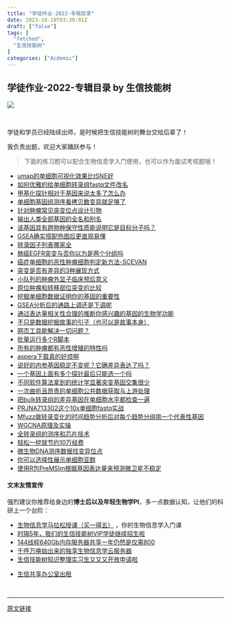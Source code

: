 ```yaml
---
title: "学徒作业-2022-专辑目录"
date: 2023-10-10T03:39:01Z
draft: ["false"]
tags: [
  "fetched",
  "生信技能树"
]
categories: ["Acdemic"]
---
```

学徒作业-2022-专辑目录 by 生信技能树
------
<div><section powered-by="xiumi.us"><section><section><section><img data-ratio="0.91875" data-src="https://mmbiz.qpic.cn/mmbiz_jpg/cZNhZQ6j4wztsZWIld4dbSAHficyAXWgkicrhjjacU8Ey0UKM56qbSnedHStMqWUfTPQxbqxNTVZy1g59nNW3BSg/640?wx_fmt=jpeg&amp;wxfrom=5&amp;wx_lazy=1&amp;wx_co=1" data-type="jpeg" data-w="640" src="https://mmbiz.qpic.cn/mmbiz_jpg/cZNhZQ6j4wztsZWIld4dbSAHficyAXWgkicrhjjacU8Ey0UKM56qbSnedHStMqWUfTPQxbqxNTVZy1g59nNW3BSg/640?wx_fmt=jpeg&amp;wxfrom=5&amp;wx_lazy=1&amp;wx_co=1"></section></section><span title="" opera-tn-ra-cell="_$.pages:0.layers:0.comps:0.title1"><p><br></p></span></section><section><section powered-by="xiumi.us"><p>学徒和学员已经陆续出师，是时候把生信技能树的舞台交给后辈了！</p></section></section></section><section powered-by="xiumi.us"><section data-tools="新媒体排版" data-id="763890" data-style-type="undefined"><section placeholder="请输入标题">我负责出题，欢迎大家踊跃参与！</section></section></section><section data-tool="mdnice编辑器" data-website="https://www.mdnice.com"><blockquote data-tool="mdnice编辑器">下面的练习题可以配合生物信息学入门使用，也可以作为面试考核题哦！</blockquote></section><section data-tool="mdnice编辑器" data-website="https://www.mdnice.com" mstvisible="3"><ul data-tool="mdnice编辑器"><li><section><a href="http://mp.weixin.qq.com/s?__biz=MzAxMDkxODM1Ng==&amp;mid=2247519421&amp;idx=1&amp;sn=597453aa7c37277e1939beddf4c392cb&amp;chksm=9b4bcc06ac3c4510b829e9b46240299dab2851cedb9748bbfeac77138108a141b086ea0e11ab&amp;scene=21#wechat_redirect" msttexthash="62771462" msthash="125" data-linktype="2">umap的单细胞可视化效果比tSNE好</a></section></li><li><section><a href="http://mp.weixin.qq.com/s?__biz=MzAxMDkxODM1Ng==&amp;mid=2247519402&amp;idx=1&amp;sn=301fa3c05cf4fa154ebaa044843616dc&amp;chksm=9b4bcc11ac3c45074782bf5fa80f160ae2fb2cfcb518f65d9aadc2fb4d0efc9804d81e83b059&amp;scene=21#wechat_redirect" msttexthash="88696075" msthash="126" data-linktype="2">如何优雅的给单细胞转录组fastq文件改名</a></section></li><li><section><a href="http://mp.weixin.qq.com/s?__biz=MzAxMDkxODM1Ng==&amp;mid=2247519337&amp;idx=1&amp;sn=7e04902ca6a0b06c7b563295431dde45&amp;chksm=9b4bccd2ac3c45c4b5f7721211eaadaf1288e7212116553ab6bf5ed47b4f9b3fb160c986d782&amp;scene=21#wechat_redirect" msttexthash="88635612" msthash="127" data-linktype="2">甲基化探针相对于基因来说太多了怎么办</a></section></li><li><section><a href="http://mp.weixin.qq.com/s?__biz=MzAxMDkxODM1Ng==&amp;mid=2247519208&amp;idx=1&amp;sn=1f9c46182bcde8a4fa11c19023d642a8&amp;chksm=9b4bcb53ac3c42453571ca8df6a1972ad0af2b50e3e2c9d2c69fb16627c2ae43bf83f110d092&amp;scene=21#wechat_redirect" msttexthash="96290168" msthash="128" data-linktype="2">单细胞基因组测序看拷贝数变异就足够了</a></section></li><li><section><a href="http://mp.weixin.qq.com/s?__biz=MzAxMDkxODM1Ng==&amp;mid=2247519199&amp;idx=1&amp;sn=b1aee2bac8ed1af580d5df5b20c2b311&amp;chksm=9b4bcb64ac3c4272b36b4f46b6ccd15c4666fbe9011f9f4b6e0eaae18c38c30c49136e6eb672&amp;scene=21#wechat_redirect" msttexthash="71712446" msthash="129" data-linktype="2">针对肿瘤常见突变位点设计引物</a></section></li><li><section><a href="http://mp.weixin.qq.com/s?__biz=MzAxMDkxODM1Ng==&amp;mid=2247519190&amp;idx=1&amp;sn=16b40d86c4e78696f40a1f0fe8f2d8f9&amp;chksm=9b4bcb6dac3c427b2e888c64d0cd6ed6fe540856113592336a9c5380cabd1f5b9eb742dbbf40&amp;scene=21#wechat_redirect" msttexthash="59510009" msthash="130" data-linktype="2">输出人类全部基因的全名和别名</a></section></li><li><section><a href="http://mp.weixin.qq.com/s?__biz=MzAxMDkxODM1Ng==&amp;mid=2247518779&amp;idx=1&amp;sn=04ada62112c4e5b401e89cdb7a470513&amp;chksm=9b4bca80ac3c4396190d51a2833518173428a23ca56d0ccddb8f46c04cf1308517320c569f91&amp;scene=21#wechat_redirect" msttexthash="158774863" msthash="131" data-linktype="2">该基因具有跨物种保守性质能说明它是目标分子吗？</a></section></li><li><section><a href="http://mp.weixin.qq.com/s?__biz=MzAxMDkxODM1Ng==&amp;mid=2247518306&amp;idx=1&amp;sn=9615b9ebfc8de38a6d02d22f65ff49f8&amp;chksm=9b4bc8d9ac3c41cff9751b2d566079f56216847d08441a813c5eae51b7717b5dad7538a306de&amp;scene=21#wechat_redirect" msttexthash="71377189" msthash="132" data-linktype="2">GSEA确实搭配热图后更直观易懂</a></section></li><li><section><a href="http://mp.weixin.qq.com/s?__biz=MzAxMDkxODM1Ng==&amp;mid=2247518128&amp;idx=1&amp;sn=05606122b4e36bf432f8ea3260a12083&amp;chksm=9b4bc70bac3c4e1d73fd614f1028e67a7679d2690b0d04aa51e969a77f84ab07d16f3f99de3d&amp;scene=21#wechat_redirect" msttexthash="31983419" msthash="133" data-linktype="2">转录因子列表哪家全</a></section></li><li><section><a href="http://mp.weixin.qq.com/s?__biz=MzAxMDkxODM1Ng==&amp;mid=2247517421&amp;idx=1&amp;sn=863cb24beb8c09d1c3cb4b5d38eb9c00&amp;chksm=9b4bc456ac3c4d407b660b17e0357a84600702054d371dd20736c97269855b3695c223414301&amp;scene=21#wechat_redirect" msttexthash="79320371" msthash="134" data-linktype="2">肺癌EGFR突变与否你以为是两个分组吗</a></section></li><li><section><a href="http://mp.weixin.qq.com/s?__biz=MzAxMDkxODM1Ng==&amp;mid=2247517262&amp;idx=1&amp;sn=7e1dd512e391b5f3e3b2d05a9332c9c8&amp;chksm=9b4bc4f5ac3c4de3a2ae0b040ddd7f7f548dc4e9845c94d99b29cf3c20eb3b26cfb6cd6fbe17&amp;scene=21#wechat_redirect" msttexthash="92670032" msthash="135" data-linktype="2">癌症单细胞的恶性肿瘤细胞判定新方法-SCEVAN</a></section></li><li><section><a href="http://mp.weixin.qq.com/s?__biz=MzAxMDkxODM1Ng==&amp;mid=2247517244&amp;idx=1&amp;sn=6fa9d5779125a15bcef8405833badd33&amp;chksm=9b4bc487ac3c4d915a788e5632a50c50676dbcf2988c8e915ff8d5677fa456d8a03e63d85c30&amp;scene=21#wechat_redirect" msttexthash="59511296" msthash="136" data-linktype="2">突变是否有差异的3种展现方式</a></section></li><li><section><a href="http://mp.weixin.qq.com/s?__biz=MzAxMDkxODM1Ng==&amp;mid=2247517177&amp;idx=1&amp;sn=a9bde232c545ef7976f9765d85c0d98a&amp;chksm=9b4bc342ac3c4a546ea4d7a718ee1e5e3427269ef562b2e7a97afcf5828e462d9777b9a6320c&amp;scene=21#wechat_redirect" msttexthash="71047236" msthash="137" data-linktype="2">小队列的肿瘤外显子临床预后意义</a></section></li><li><section><a href="http://mp.weixin.qq.com/s?__biz=MzAxMDkxODM1Ng==&amp;mid=2247517177&amp;idx=2&amp;sn=a4269dd3e82d5df2a01ba065b99ae703&amp;chksm=9b4bc342ac3c4a5401f6f150592a6b1ad3eb21e541e47e9bf614c040237f9aa1f1fe40311d04&amp;scene=21#wechat_redirect" msttexthash="71394102" msthash="138" data-linktype="2">原位肿瘤和转移部位突变的比较</a></section></li><li><section><a href="http://mp.weixin.qq.com/s?__biz=MzAxMDkxODM1Ng==&amp;mid=2247516937&amp;idx=1&amp;sn=48adba197ea038bb6423b81726e5a161&amp;chksm=9b4bc3b2ac3c4aa4700017948b0f04147a06dfcc3f09e0c0f3aedd079d0e8dfe0729cbbf7b97&amp;scene=21#wechat_redirect" msttexthash="93551783" msthash="139" data-linktype="2">挖掘单细胞数据证明你的基因的重要性</a></section></li><li><section><a href="http://mp.weixin.qq.com/s?__biz=MzAxMDkxODM1Ng==&amp;mid=2247516924&amp;idx=1&amp;sn=8d4420933b7154c521b3e5b55ea96f46&amp;chksm=9b4bc247ac3c4b5128d5fc81659566a7259b4e6dd92467cb7c9fd19844825259f2bd0bd01bf5&amp;scene=21#wechat_redirect" msttexthash="81943485" msthash="140" data-linktype="2">GSEA分析后的通路上调还是下调呢</a></section></li><li><section><a href="http://mp.weixin.qq.com/s?__biz=MzAxMDkxODM1Ng==&amp;mid=2247516882&amp;idx=1&amp;sn=853ece15834b9cfe8e67d39482e25838&amp;chksm=9b4bc269ac3c4b7f23183ff679a4f6d807ce4fe8f7869a6b543a5768e12356374247bc18fe6d&amp;scene=21#wechat_redirect" msttexthash="180793587" msthash="141" data-linktype="2">通过表达量相关性合理的推断你感兴趣的基因的生物学功能</a></section></li><li><section><a href="http://mp.weixin.qq.com/s?__biz=MzAxMDkxODM1Ng==&amp;mid=2247516502&amp;idx=1&amp;sn=455b95aac11a77456daeb40b864a07e2&amp;chksm=9b4bc1edac3c48fb19d523aa5b9a637c386d10637729f2a3d0b8a6e4254e3ebd6422838e5be7&amp;scene=21#wechat_redirect" msttexthash="149135714" msthash="142" data-linktype="2">不只是数据挖掘故事的引子（也可以是故事本身）</a></section></li><li><section><a href="http://mp.weixin.qq.com/s?__biz=MzAxMDkxODM1Ng==&amp;mid=2247516113&amp;idx=1&amp;sn=5904a00f94095546bb50bedeaa725f00&amp;chksm=9b4bff6aac3c767c5226efa08dda7743afc10cf576e7f483d7c9dbb57d2c87c5726bcc3bea58&amp;scene=21#wechat_redirect" msttexthash="65940095" msthash="143" data-linktype="2">网页工具能解决一切问题？</a></section></li><li><section><a href="http://mp.weixin.qq.com/s?__biz=MzAxMDkxODM1Ng==&amp;mid=2247515535&amp;idx=3&amp;sn=7d574acc31aba29fedc5f0fa8e8008d0&amp;chksm=9b4bfd34ac3c7422a256412a53e706e586eb01ff167d31e5807c411f8b24729b6452f76c6c6c&amp;scene=21#wechat_redirect" msttexthash="32582147" msthash="144" data-linktype="2">批量运行多个R脚本</a></section></li><li><section><a href="http://mp.weixin.qq.com/s?__biz=MzAxMDkxODM1Ng==&amp;mid=2247515384&amp;idx=1&amp;sn=4709e9e984aeb6961ba2aff70353574d&amp;chksm=9b4bfc43ac3c75550ae22e75c80c5af3be85689cd8535c7d4a9351d19a5b6b60e87e9f1fce09&amp;scene=21#wechat_redirect" msttexthash="74153716" msthash="145" data-linktype="2">所有的肿瘤都有恶性增殖的特性吗</a></section></li><li><section><a href="http://mp.weixin.qq.com/s?__biz=MzAxMDkxODM1Ng==&amp;mid=2247515384&amp;idx=2&amp;sn=c2903a219a966bfb99257067cd32911b&amp;chksm=9b4bfc43ac3c7555c4c68d56be593179fecec44f82920de747760427c36bdd3a1e427c654c34&amp;scene=21#wechat_redirect" msttexthash="39616512" msthash="146" data-linktype="2">aspera下载真的好烦啊</a></section></li><li><section><a href="http://mp.weixin.qq.com/s?__biz=MzAxMDkxODM1Ng==&amp;mid=2247514959&amp;idx=1&amp;sn=7bc75a233d0ee4874e998537422f40ab&amp;chksm=9b4bfbf4ac3c72e287a2f225367f078e087a74ef6d3dc43df7e2bd38d40fc74e65d70f9ffd99&amp;scene=21#wechat_redirect" msttexthash="152231456" msthash="147" data-linktype="2">说好的内参基因稳定不变呢？它确差异表达了吗？</a></section></li><li><section><a href="http://mp.weixin.qq.com/s?__biz=MzAxMDkxODM1Ng==&amp;mid=2247514903&amp;idx=1&amp;sn=705fadb6b09388e7fc65e20d26e5558a&amp;chksm=9b4bfbacac3c72ba5606ce5ea2de450bcee408d3c5ca8abfc2582857a6fe65199741dc79ebc7&amp;scene=21#wechat_redirect" msttexthash="100387131" msthash="148" data-linktype="2">一个基因上面有多个探针最后只能选一个吗</a></section></li><li><section><a href="http://mp.weixin.qq.com/s?__biz=MzAxMDkxODM1Ng==&amp;mid=2247514196&amp;idx=2&amp;sn=0bcf57e03aaab9c8483404eb5ea33ffd&amp;chksm=9b4bf8efac3c71f92c55ae93011e36d35f144f7f3f8d2745160fa68233f6f4ea5d34238d0b17&amp;scene=21#wechat_redirect" msttexthash="134408456" msthash="149" data-linktype="2">不同软件算法拿到的统计学显著突变基因交集很少</a></section></li><li><section><a href="http://mp.weixin.qq.com/s?__biz=MzAxMDkxODM1Ng==&amp;mid=2247513968&amp;idx=1&amp;sn=f5a44a7bea0bdacd8af1a20c177763e5&amp;chksm=9b4bf7cbac3c7edd2aa745f4c32f0ca43b46823c3212e56f6c8af4f0bbac85148028a6590038&amp;scene=21#wechat_redirect" msttexthash="128661143" msthash="150" data-linktype="2">一次曲折且昂贵的单细胞公共数据获取与上游处理</a></section></li><li><section><a href="http://mp.weixin.qq.com/s?__biz=MzAxMDkxODM1Ng==&amp;mid=2247513851&amp;idx=1&amp;sn=e7c1113694020b2032afc75afbd74c35&amp;chksm=9b4bf640ac3c7f56e0a652d4feaa948b8bedf60a8c06752aab7ae0455ea4571df33984357de1&amp;scene=21#wechat_redirect" msttexthash="146009305" msthash="151" data-linktype="2">把bulk转录组的差异基因在单细胞水平都检查一遍</a></section></li><li><section><a href="http://mp.weixin.qq.com/s?__biz=MzAxMDkxODM1Ng==&amp;mid=2247513605&amp;idx=1&amp;sn=e86a329c887745c6d00d3ededa39dcda&amp;chksm=9b4bf6beac3c7fa8523cef4e7189fb20b914460ddb61e6cd1dd520b5928e1b59a8b7827ce783&amp;scene=21#wechat_redirect" msttexthash="61043411" msthash="152" data-linktype="2">PRJNA713302这个10x单细胞fastq实战</a></section></li><li><section><a href="http://mp.weixin.qq.com/s?__biz=MzAxMDkxODM1Ng==&amp;mid=2247513449&amp;idx=1&amp;sn=e81d3771bebe05f13f1842b6e3057fd1&amp;chksm=9b4bf5d2ac3c7cc42a95e071081fb279fcb6e8394e47c81533d54e3c1e4d17f8684b3d4f37ab&amp;scene=21#wechat_redirect" msttexthash="234855439" msthash="153" data-linktype="2">Mfuzz做转录变化的时间趋势分析后对每个趋势分组挑一个代表性基因</a></section></li><li><section><a href="http://mp.weixin.qq.com/s?__biz=MzAxMDkxODM1Ng==&amp;mid=2247513404&amp;idx=1&amp;sn=c9de4ddae56395e9ff3303cb477110eb&amp;chksm=9b4bf587ac3c7c9125b9f545519421ef5f5ebbb578d331a6f9738e3b99f987f674c2918788fb&amp;scene=21#wechat_redirect" msttexthash="22246575" msthash="154" data-linktype="2">WGCNA原理及实操</a></section></li><li><section><a href="http://mp.weixin.qq.com/s?__biz=MzAxMDkxODM1Ng==&amp;mid=2247513258&amp;idx=1&amp;sn=28e06f7d386e8a6f85582565d4606f82&amp;chksm=9b4bf411ac3c7d0793d5ffbd678eb972da247950a42efaab9067fa856c5cff04835b93087d23&amp;scene=21#wechat_redirect" msttexthash="53885195" msthash="155" data-linktype="2">全转录组的测序和芯片技术</a></section></li><li><section><a href="http://mp.weixin.qq.com/s?__biz=MzAxMDkxODM1Ng==&amp;mid=2247513199&amp;idx=1&amp;sn=c4229ec2db1b1548033887ef3b294e3b&amp;chksm=9b4bf4d4ac3c7dc2bd0cb048832bd4d75174d31f4d4a7c5238390a6e636c5ef430a337a3e937&amp;scene=21#wechat_redirect" msttexthash="45605157" msthash="156" data-linktype="2">轻松一挖就节约10万经费</a></section></li><li><section><a href="http://mp.weixin.qq.com/s?__biz=MzAxMDkxODM1Ng==&amp;mid=2247513042&amp;idx=2&amp;sn=5c567f8cab4e032b8da165bcf59e4a06&amp;chksm=9b4bf369ac3c7a7f7495c19bea7d5f0dca700f6d40ddf6b16f2a589371c9d3c86eaaebc1d6ef&amp;scene=21#wechat_redirect" msttexthash="58055075" msthash="157" data-linktype="2">微生物DNA测序数据找变异位点</a></section></li><li><section><a href="http://mp.weixin.qq.com/s?__biz=MzAxMDkxODM1Ng==&amp;mid=2247512497&amp;idx=1&amp;sn=21f3c0baa685cf977a02ddf2d1e19ee5&amp;chksm=9b4bf10aac3c781c00f1c66044c4ae2e295209515e839729a31cb6399003c552172954fb3673&amp;scene=21#wechat_redirect" msttexthash="59324668" msthash="158" data-linktype="2">你可以选择性展示单细胞亚群</a></section></li><li><section><a href="http://mp.weixin.qq.com/s?__biz=MzAxMDkxODM1Ng==&amp;mid=2247512369&amp;idx=1&amp;sn=a93ebaee8e49e019258f6815c241557c&amp;chksm=9b4bf18aac3c789c11da20a53a094f63c731826704808460a0b77994981938385e8abc65a100&amp;scene=21#wechat_redirect" msttexthash="154861304" msthash="159" data-linktype="2">使用R包PreMSIm根据基因表达量来预测微卫星不稳定</a></section></li></ul></section><h4 data-tool="mdnice编辑器">文末友情宣传</h4><p data-tool="mdnice编辑器">强烈建议你推荐给身边的<strong>博士后以及年轻生物学PI</strong>，多一点数据认知，让他们的科研上一个台阶：</p><ul data-tool="mdnice编辑器"><li><section><a target="_blank" href="http://mp.weixin.qq.com/s?__biz=MzAxMDkxODM1Ng==&amp;mid=2247524930&amp;idx=5&amp;sn=19d5eb52cbba6389c6238cd7943d96c7&amp;chksm=9b4b22f9ac3cabefa5c0436a6e723c3ad447fd67bdd2f9d500043220c5e97e6934b6015977e3&amp;scene=21#wechat_redirect" textvalue="生物信息学马拉松授课（买一得‍五）" linktype="text" imgurl="" imgdata="null" data-itemshowtype="0" tab="innerlink" data-linktype="2" hasload="1">生物信息学马拉松授课（买一得五）</a> ，你的生物信息学入门课</section></li><li><section><a target="_blank" href="http://mp.weixin.qq.com/s?__biz=MzAxMDkxODM1Ng==&amp;mid=2247524148&amp;idx=1&amp;sn=7806da6feb41a36493c519c1cfc1d3ac&amp;chksm=9b4bdf8fac3c569960369602f1ef26639cb366b250f233b2297d1f059471c0458335bfc0b829&amp;scene=21#wechat_redirect" textvalue="时隔5年，我们的生信技能树VIP学徒继续招生啦" linktype="text" imgurl="" imgdata="null" data-itemshowtype="0" tab="innerlink" data-linktype="2" hasload="1">时隔5年，我们的生信技能树VIP学徒继续招生啦</a><br></section></li><li><section><a target="_blank" href="http://mp.weixin.qq.com/s?__biz=MzAxMDkxODM1Ng==&amp;mid=2247522831&amp;idx=2&amp;sn=1744efdf428465425a145ff3a982198b&amp;chksm=9b4bdab4ac3c53a28fbecbbff4f254f470b54a7a20468bb753b295b930315e1ec45bcbabc10b&amp;scene=21#wechat_redirect" textvalue="144线程640Gb内存服务器共享一年‍仍然是仅需800" linktype="text" imgurl="" imgdata="null" data-itemshowtype="0" tab="innerlink" data-linktype="2" hasload="1">144线程640Gb内存服务器共享一年仍然是仅需800</a></section></li><li><section><a target="_blank" href="http://mp.weixin.qq.com/s?__biz=MzAxMDkxODM1Ng==&amp;mid=2247519765&amp;idx=1&amp;sn=ce5a8c8182f854c88043059f8c2cb9ff&amp;chksm=9b4bceaeac3c47b88c19941d43dbb1401f3a92206481a0afc41159927868199643f795d62a7e&amp;scene=21#wechat_redirect" textvalue="千呼万唤始出来的独享生物信息学云服务器" linktype="text" imgurl="" imgdata="null" data-itemshowtype="0" tab="innerlink" data-linktype="2" hasload="1">千呼万唤始出来的独享生物信息学云服务器</a></section></li><li><section><a target="_blank" href="http://mp.weixin.qq.com/s?__biz=MzAxMDkxODM1Ng==&amp;mid=2247519765&amp;idx=1&amp;sn=ce5a8c8182f854c88043059f8c2cb9ff&amp;chksm=9b4bceaeac3c47b88c19941d43dbb1401f3a92206481a0afc41159927868199643f795d62a7e&amp;scene=21#wechat_redirect" textvalue="千呼万唤始出来的独享生物信息学云服务器" linktype="text" imgurl="" imgdata="null" data-itemshowtype="0" tab="innerlink" data-linktype="2" hasload="1"></a><a target="_blank" href="http://mp.weixin.qq.com/s?__biz=MzAxMDkxODM1Ng==&amp;mid=2247524275&amp;idx=1&amp;sn=fa592ee29f636f34387491d0fceadd8e&amp;chksm=9b4bdf08ac3c561e0881974b3817beb0a0e514dc1a8df4c34c2b6653da6fa78e09acb03c70c2&amp;scene=21#wechat_redirect" textvalue="生信技能树知识整理实习生又又又开放申请啦" linktype="text" imgurl="" imgdata="null" data-itemshowtype="0" tab="innerlink" data-linktype="2" hasload="1">生信技能树知识整理实习生又又又开放申请啦</a></section></li><li><p><a target="_blank" href="http://mp.weixin.qq.com/s?__biz=MzAxMDkxODM1Ng==&amp;mid=2247524432&amp;idx=1&amp;sn=5b33b0c6807a9e6939c332c58fabff89&amp;chksm=9b4b20ebac3ca9fdb3d8bfaf2bef5552f64eb70e7fae557cc7197fb1a23b3e8bc31b585bf829&amp;scene=21#wechat_redirect" textvalue="生信共享办公室出租" linktype="text" imgurl="" imgdata="null" data-itemshowtype="0" tab="innerlink" data-linktype="2" hasload="1">生信共享办公室出租</a></p></li></ul><p><br></p><p><mp-style-type data-value="3"></mp-style-type></p></div>  
<hr>
<a href="https://mp.weixin.qq.com/s/3unLd9eQqUGP2fdcrGx9PQ",target="_blank" rel="noopener noreferrer">原文链接</a>

